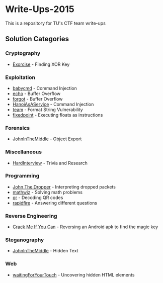 # Write-Ups-2015
This is a repository for TU's CTF team write-ups

## Solution Categories

### Cryptography
* [Exorcise](PoliCTF/Crypto/Exorcise/) - Finding XOR Key

### Exploitation
* [babycmd](DefConQual15/babycmd/) - Command Injection
* [echo](Backdoorctf15/echo_100/) - Buffer Overflow
* [forgot](Backdoorctf15/forgot_200/) - Buffer Overflow
* [HanoiAsAService](PoliCTF/Pwn/HanoiAsAService/) - Command Injection
* [team](Backdoorctf15/team_600/) - Format String Vulnerability
* [fixedpoint](PlaidCTF/Pwn/fixedpoint/) - Executing floats as instructions

### Forensics
* [JohnInTheMiddle](PoliCTF/Forensics/JohnInTheMiddle/) - Object Export

### Miscellaneous
* [HardInterview](PoliCTF/GrabBag/HardInterview/) - Trivia and Research

### Programming
* [John The Dropper](PoliCTF/GrabBag/Dropper) - Interpreting dropped packets
* [mathwiz](DefConQual15/mathwiz/) - Solving math problems
* [qr](Backdoorctf15/qr_75/) - Decoding QR codes
* [rapidfire](Backdoorctf15/rapidFire_500/) - Answering different questions

### Reverse Engineering
* [Crack Me If You Can](PoliCTF/RE/CrackMe) - Reversing an Android apk to find the magic key

### Steganography
* [JohnInTheMiddle](PoliCTF/Forensics/JohnInTheMiddle/) - Hidden Text

### Web
* [waitingForYourTouch](DefConQual15/waitingForYourTouch/) - Uncovering hidden HTML elements
